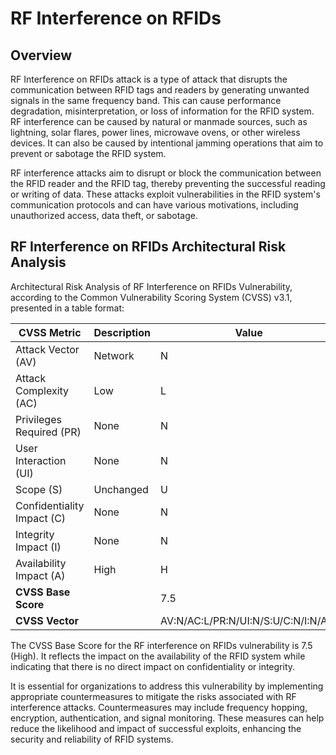 # RF Interference on RFIDs

## Overview 

RF Interference on RFIDs attack is a type of attack that disrupts the communication between RFID tags and readers by generating unwanted signals in the same frequency band. This can cause performance degradation, misinterpretation, or loss of information for the RFID system. RF interference can be caused by natural or manmade sources, such as lightning, solar flares, power lines, microwave ovens, or other wireless devices. It can also be caused by intentional jamming operations that aim to prevent or sabotage the RFID system.

RF interference attacks aim to disrupt or block the communication between the RFID reader and the RFID tag, thereby preventing the successful reading or writing of data. These attacks exploit vulnerabilities in the RFID system's communication protocols and can have various motivations, including unauthorized access, data theft, or sabotage.

## RF Interference on RFIDs Architectural Risk Analysis

Architectural Risk Analysis of RF Interference on RFIDs Vulnerability, according to the Common Vulnerability Scoring System (CVSS) v3.1, presented in a table format:

| **CVSS Metric**      | **Description**                                     | **Value** |
|----------------------|-----------------------------------------------------|-----------|
| Attack Vector (AV)   | Network                                             | N         |
| Attack Complexity (AC) | Low                                                  | L         |
| Privileges Required (PR) | None                                               | N         |
| User Interaction (UI) | None                                                | N         |
| Scope (S)            | Unchanged                                           | U         |
| Confidentiality Impact (C) | None                                              | N         |
| Integrity Impact (I) | None                                                | N         |
| Availability Impact (A) | High                                               | H         |
| **CVSS Base Score**   |                                                     | 7.5       |
| **CVSS Vector**       |                                                     | AV:N/AC:L/PR:N/UI:N/S:U/C:N/I:N/A:H |

The CVSS Base Score for the RF interference on RFIDs vulnerability is 7.5 (High). It reflects the impact on the availability of the RFID system while indicating that there is no direct impact on confidentiality or integrity.

It is essential for organizations to address this vulnerability by implementing appropriate countermeasures to mitigate the risks associated with RF interference attacks. Countermeasures may include frequency hopping, encryption, authentication, and signal monitoring. These measures can help reduce the likelihood and impact of successful exploits, enhancing the security and reliability of RFID systems.
